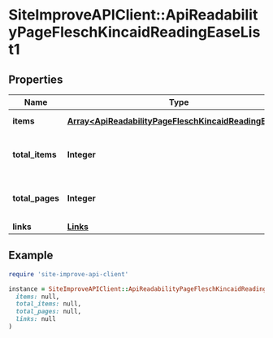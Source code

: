 # SiteImproveAPIClient::ApiReadabilityPageFleschKincaidReadingEaseList1

## Properties

| Name | Type | Description | Notes |
| ---- | ---- | ----------- | ----- |
| **items** | [**Array&lt;ApiReadabilityPageFleschKincaidReadingEase1&gt;**](ApiReadabilityPageFleschKincaidReadingEase1.md) | Set of items. |  |
| **total_items** | **Integer** | Total number of items in result set. |  |
| **total_pages** | **Integer** | Total number of pages in result set. |  |
| **links** | [**Links**](Links.md) |  | [optional] |

## Example

```ruby
require 'site-improve-api-client'

instance = SiteImproveAPIClient::ApiReadabilityPageFleschKincaidReadingEaseList1.new(
  items: null,
  total_items: null,
  total_pages: null,
  links: null
)
```

